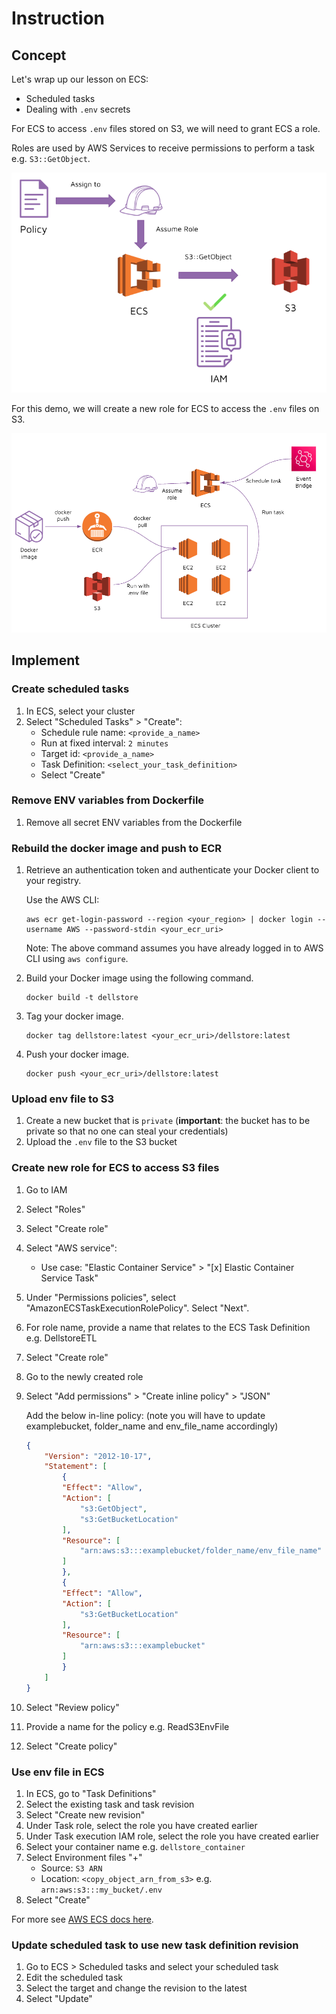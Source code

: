 # Instruction 

## Concept 

Let's wrap up our lesson on ECS: 
- Scheduled tasks 
- Dealing with `.env` secrets 

For ECS to access `.env` files stored on S3, we will need to grant ECS a role. 

Roles are used by AWS Services to receive permissions to perform a task e.g. `S3::GetObject`. 

![images/iam-roles.png](images/iam-roles.png)

For this demo, we will create a new role for ECS to access the `.env` files on S3. 

![images/ecs-role.png](images/ecs-role.png)


## Implement 

### Create scheduled tasks 

1. In ECS, select your cluster
2. Select "Scheduled Tasks" > "Create": 
    - Schedule rule name: `<provide_a_name>` 
    - Run at fixed interval: `2 minutes` 
    - Target id: `<provide_a_name>` 
    - Task Definition: `<select_your_task_definition>` 
    - Select "Create" 


### Remove ENV variables from Dockerfile 

1. Remove all secret ENV variables from the Dockerfile 

### Rebuild the docker image and push to ECR 

1. Retrieve an authentication token and authenticate your Docker client to your registry.
    
    Use the AWS CLI:
    ```
    aws ecr get-login-password --region <your_region> | docker login --username AWS --password-stdin <your_ecr_uri> 
    ```

    Note: The above command assumes you have already logged in to AWS CLI using `aws configure`. 

2. Build your Docker image using the following command.

    ```
    docker build -t dellstore 
    ```

3. Tag your docker image. 
    
    ```
    docker tag dellstore:latest <your_ecr_uri>/dellstore:latest
    ```

4. Push your docker image. 

    ```
    docker push <your_ecr_uri>/dellstore:latest
    ```


### Upload env file to S3 

1. Create a new bucket that is `private` (**important**: the bucket has to be private so that no one can steal your credentials)
2. Upload the `.env` file to the S3 bucket 

### Create new role for ECS to access S3 files 

1. Go to IAM 
2. Select "Roles" 
3. Select "Create role" 
4. Select "AWS service": 
    - Use case: "Elastic Container Service" > "[x] Elastic Container Service Task"
5. Under "Permissions policies", select "AmazonECSTaskExecutionRolePolicy". Select "Next". 
6. For role name, provide a name that relates to the ECS Task Definition e.g. DellstoreETL
7. Select "Create role" 
8. Go to the newly created role 
9. Select "Add permissions" > "Create inline policy" > "JSON"

    Add the below in-line policy: (note you will have to update examplebucket, folder_name and env_file_name accordingly)

    ```json 
    {
        "Version": "2012-10-17",
        "Statement": [
            {
            "Effect": "Allow",
            "Action": [
                "s3:GetObject",
                "s3:GetBucketLocation"
            ],
            "Resource": [
                "arn:aws:s3:::examplebucket/folder_name/env_file_name"
            ]
            },
            {
            "Effect": "Allow",
            "Action": [
                "s3:GetBucketLocation"
            ],
            "Resource": [
                "arn:aws:s3:::examplebucket"
            ]
            }
        ]
    }
    ```
10. Select "Review policy" 
11. Provide a name for the policy e.g. ReadS3EnvFile
12. Select "Create policy" 

### Use env file in ECS 

1. In ECS, go to "Task Definitions" 
2. Select the existing task and task revision
3. Select "Create new revision"
4. Under Task role, select the role you have created earlier
5. Under Task execution IAM role, select the role you have created earlier
5. Select your container name e.g. `dellstore_container` 
6. Select Environment files "+" 
    - Source: `S3 ARN` 
    - Location: `<copy_object_arn_from_s3>` e.g. `arn:aws:s3:::my_bucket/.env` 
7. Select "Create" 

For more see [AWS ECS docs here](https://docs.aws.amazon.com/AmazonECS/latest/developerguide/taskdef-envfiles.html).

### Update scheduled task to use new task definition revision

1. Go to ECS > Scheduled tasks and select your scheduled task 
2. Edit the scheduled task 
3. Select the target and change the revision to the latest
4. Select "Update" 

